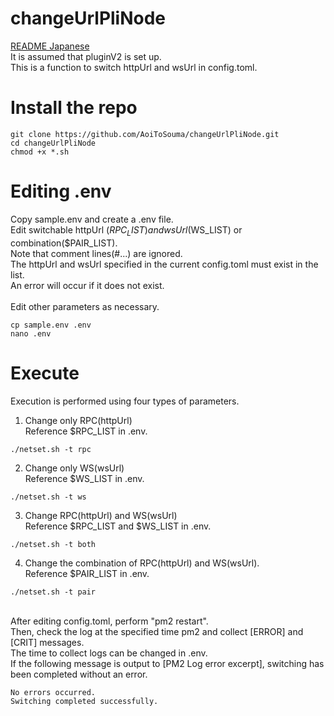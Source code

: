 # changeUrlPliNode
[README Japanese](https://github.com/AoiToSouma/changeUrlPliNode/blob/main/README_jp.md)<br>
It is assumed that pluginV2 is set up.<br>
This is a function to switch httpUrl and wsUrl in config.toml.

# Install the repo
```
git clone https://github.com/AoiToSouma/changeUrlPliNode.git
cd changeUrlPliNode
chmod +x *.sh
```

# Editing .env
Copy sample.env and create a .env file.<br>
Edit switchable httpUrl ($RPC_LIST) and wsUrl ($WS_LIST) or combination($PAIR_LIST).<br>
Note that comment lines(#...) are ignored.<br>
The httpUrl and wsUrl specified in the current config.toml must exist in the list. <br>
An error will occur if it does not exist.<br>
<br>
Edit other parameters as necessary.
```
cp sample.env .env
nano .env
```

# Execute
Execution is performed using four types of parameters.<br>
1. Change only RPC(httpUrl)<br>
Reference $RPC_LIST in .env.
```
./netset.sh -t rpc
```
2. Change only WS(wsUrl)<br>
Reference $WS_LIST in .env.
```
./netset.sh -t ws
```
3. Change RPC(httpUrl) and WS(wsUrl)<br>
Reference $RPC_LIST and $WS_LIST in .env.
```
./netset.sh -t both
```
4. Change the combination of RPC(httpUrl) and WS(wsUrl).<br>
Reference $PAIR_LIST in .env.
```
./netset.sh -t pair
```
<br>
After editing config.toml, perform "pm2 restart".<br>
Then, check the log at the specified time pm2 and collect [ERROR] and [CRIT] messages.<br>
The time to collect logs can be changed in .env.<br>
If the following message is output to [PM2 Log error excerpt], switching has been completed without an error.

```
No errors occurred.
Switching completed successfully.
```
